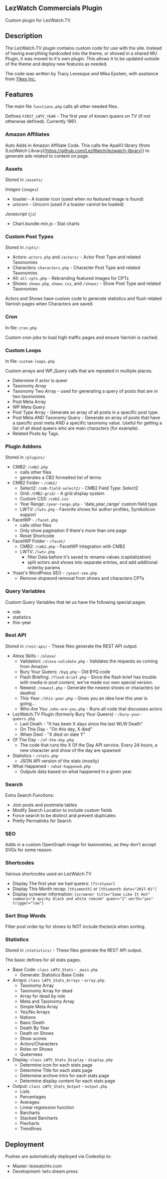 ## LezWatch Commercials Plugin

Custom plugin for LezWatch.TV

## Description

The LezWatch.TV plugin contains custom code for use with the site. Instead of having everything hardcoded into the theme, or shoved in a shared MU Plugin, it was moved to it's own plugin. This allows it to be updated outside of the theme and deploy new features as needed.

The code was written by Tracy Levesque and Mika Epstein, with assitance from [Yikes Inc.](YikesInc.com)

## Features

The main file `functions.php` calls all other needed files.

Defines `FIRST_LWTV_YEAR` - The first year of known queers on TV (if not otherwise defined). Currently 1961.

### Amazon Affiliates

Auto Adds in Amazon Affiliate Code. This calls the ApaiIO library (from (LezWatch Library)[https://github.com/LezWatch/lezwatch-library]) to generate ads related to content on page.

### Assets

Stored in `/assets/`

_Images (`images`)_

* toaster - A toaster icon (used when no featured image is found)
* unicorn - Unicorn (used if a toaster cannot be loaded)

_Javascript (`js`)_

* Chart.bundle.min.js - Stat charts

### Custom Post Types

Stored in `/cpts/`:

* Actors: `actors.php` and `/actors/` - Actor Post Type and related Taxonomies
* Characters: `characters.php` - Character Post Type and related Taxonomies
* All: `all-cpts.php` - Rebranding featured images for CPTs
* Shows: `shows.php`, `shows.css`, and `/shows/` - Show Post Type and related Taxonomies

Actors and Shows have custom code to generate statistics and flush related Varnish pages when Characters are saved.

### Cron

In file: `cron.php`

Custom cron jobs to load high-traffic pages and ensure Varnish is cached.

### Custom Loops

In file: `custom-loops.php`

Custom arrays and WP_Query calls that are repeated in multiple places.

* Determine if actor is queer
* Taxonomy Array
* Taxonomy Two Array - used for generating a query of posts that are in two taxonomies
* Post Meta Array
* WP Meta Query
* Post Type Array - Generate an array of all posts in a specific post type.
* Post Meta AND Taxonomy Query - Generate an array of posts that have a specific post meta AND a specific taxonomy value. Useful for getting a list of all dead queers who are main characters (for example).
* Related Posts by Tags.

### Plugin Addons

Stored in `/plugins/`

* CMB2: `/cmb2.php` 
    - calls other files 
    - generates a CB2 formatted list of terms
* CMB2 Folder - `/cmb2/`
    - Select2: `/cmb-field-select2/` - CMB2 Field Type: Select2
    - Grid: `/CMB2-grid/` - A grid display system
    - Custom CSS: `/cmb2.css` 
    - Year Range: `/year-range.php` - 'date_year_range' custom field type
    - LWTV: `/lwtv.php` - Favorite shows for author profiles, Symbolicon support
* FacetWP - `/facet.php`
    - calls other files
    - Only show pagination if there's more than one page
    - Reset Shortcode
* FacetWP Folder - `/facet/` 
    - CMB2: `/cmb2.php` - FacetWP Integration with CMB2
    - LWTV: `/lwtv.php` 
        - filter Data before it's saved to rename values (capitalization)
        - split actors and shows into separate entries, and add additional orderby params
* Yoast's WordPress SEO - `/yoast-seo.php`
    - Remove stopword removal from shows and characters CPTs

### Query Variables

Custom Query Variables that let us have the following special pages

* role
* statistics
* this-year

### Rest API

Stored in `/rest-api/` - These files generate the REST API output.

* Alexa Skills - `/alexa/`
    - Validation: `/alexa-validate.php` - Validates the requests as coming from Amazon
    - Bury Your Queers: `/byq.php` - Old BYQ code
     - Flash Briefing: `/flash-brief.php` - Since the flash brief has trouble with media in post content, we've made our own special version.
    - Newest: `/newest.php` - Generate the newest shows or characters (or deaths)
    - This Year: `/this-year.php` - Gives you an idea how this year is going...
    - Who Are You: `/who-are-you.php` - Runs all code that discusses actors
* LezWatch.TV Plugin (formerly Bury Your Queers) - `/bury-your-queers.php`
    - Last Death - "It has been X days since the last WLW Death"
    - On This Day - "On this day, X died"
    - When Died - "X died on date Y"
* Of The Day - `/of-the-day.php`
    - The code that runs the X Of the Day API service. Every 24 hours, a new character and show of the day are spawned
* Statistics - `/stats.php`
    - JSON API version of the stats (mostly)
* What Happened - `/what-happened.php`
    - Outputs data based on what happened in a given year.

### Search

Extra Search Functions:

* Join posts and postmeta tables
* Modify Search Location to include custom fields
* Force search to be distinct and prevent duplicates
* Pretty Permalinks for Search

### SEO

Adds in a custom OpenGraph image for taxonomies, as they don't accept SVGs for some reason.

### Shortcodes

Various shortcodes used on LezWatch.TV

* Display The first year we had queers: `[firstyear]`
* Display This Month recap: `[thismonth]` or `[thismonth date="2017-01"]`
* Display screener information: `[screener title="Some Like It Hot" summary="A quirky black and white romcom" queer="2" worth="yes" trigger="low"]`

### Sort Stop Words

Filter post order by for shows to NOT include the/an/a when sorting.

### Statistics

Stored in `/statistics/` - These files generate the REST API output.

The basic defines for all stats pages.

* Base Code: `class LWTV_Stats` - `_main.php`
    - Generate: Statistics Base Code
* Arrays: `class LWTV_Stats_Arrays` - `array.php`
    - Taxonomy Array
    - Taxonomy Array for dead
    - Array for dead by role
    - Meta and Taxonomy Array
    - Simple Meta Array
    - Yes/No Arrays
    - Nations
    - Basic Death
    - Death By Year
    - Death on Shows
    - Show scores
    - Actors/Characters
    - Roles on Shows
    - Queerness
* Display: `class LWTV_Stats_Display` - `display.php`
    - Determine icon for each stats page
    - Determine Title for each stats page
    - Determine archive intro for each stats page
    - Determine display content for each stats page
* Output: `class LWTV_Stats_Output` - `output.php`
    - Lists
    - Percentages
    - Averages
    - Linear regression function
    - Barcharts
    - Stacked Barcharts
    - Piecharts
    - Trendlines

## Deployment

Pushes are automatically deployed via Codeship to:

* Master: lezwatchtv.com
* Development: lwtv.dream.press